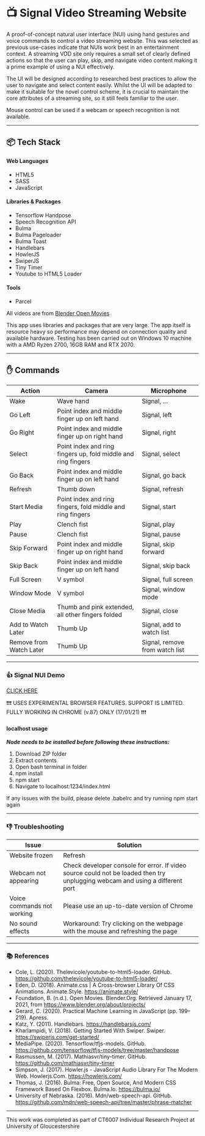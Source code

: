 # :tv: Signal Video Streaming Website

A proof-of-concept natural user interface (NUI) using hand gestures and voice commands to control a video streaming website. This was selected as previous use-cases indicate that NUIs work best in an entertainment context. A streaming VOD site only requires a small set of clearly defined actions so that the user can play, skip, and navigate video content making it a prime example of using a NUI effectively.

The UI will be designed according to researched best practices to allow the user to navigate and select content easily. Whilst the UI will be adapted to make it suitable for the novel control scheme, it is crucial to maintain the core attributes of a streaming site, so it still feels familiar to the user.

Mouse control can be used if a webcam or speech recognition is not available.

---

## :package: Tech Stack

#### Web Languages

- HTML5
- SASS
- JavaScript

#### Libraries & Packages

- Tensorflow Handpose
- Speech Recognition API
- Bulma
- Bulma Pageloader
- Bulma Toast
- Handlebars
- HowlerJS
- SwiperJS
- Tiny Timer
- Youtube to HTML5 Loader

#### Tools

- Parcel

All videos are from [Blender Open Movies](https://www.blender.org/about/projects/)

This app uses libraries and packages that are very large. The app itself is resource heavy so performance may depend on connection quality and available hardware.
Testing has been carried out on Windows 10 machine with a AMD Ryzen 2700, 16GB RAM and RTX 2070.

---

## :hand: Commands

| Action                  | Camera                                                        | Microphone                     |
| ----------------------- | ------------------------------------------------------------- | ------------------------------ |
| Wake                    | Wave hand                                                     | Signal, ...                    |
| Go Left                 | Point index and middle finger up on left hand                 | Signal, left                   |
| Go Right                | Point index and middle finger up on right hand                | Signal, right                  |
| Select                  | Point index and ring fingers up, fold middle and ring fingers | Signal, select                 |
| Go Back                 | Point index and middle finger up on left hand                 | Signal, go back                |
| Refresh                 | Thumb down                                                    | Signal, refresh                |
| Start Media             | Point index and ring fingers, fold middle and ring fingers    | Signal, start                  |
| Play                    | Clench fist                                                   | Signal, play                   |
| Pause                   | Clench fist                                                   | Signal, pause                  |
| Skip Forward            | Point index and middle finger up on right hand                | Signal, skip forward           |
| Skip Back               | Point index and middle finger up on left hand                 | Signal, skip back              |
| Full Screen             | V symbol                                                      | Signal, full screen            |
| Window Mode             | V symbol                                                      | Signal, window mode            |
| Close Media             | Thumb and pink extended, all other fingers folded             | Signal, close                  |
| Add to Watch Later      | Thumb Up                                                      | Signal, add to watch list      |
| Remove from Watch Later | Thumb Up                                                      | Signal, remove from watch list |

---

### :thumbsup: Signal NUI Demo

[CLICK HERE](https://signal-nui.xyz)

:exclamation::exclamation::exclamation: USES EXPERIMENTAL BROWSER FEATURES. SUPPORT IS LIMITED. FULLY WORKING IN CHROME (v.87) ONLY (17/01/21) :exclamation::exclamation::exclamation:

#### localhost usage

**_Node needs to be installed before following these instructions:_**

1. Download ZIP folder
2. Extract contents
3. Open bash terminal in folder
4. npm install
5. npm start
6. Navigate to localhost:1234/index.html

If any issues with the build, please delete .babelrc and try running npm start again

---

### :thumbsdown: Troubleshooting

| Issue                      | Solution                                                                                                                     |
| -------------------------- | ---------------------------------------------------------------------------------------------------------------------------- |
| Website frozen             | Refresh                                                                                                                      |
| Webcam not appearing       | Check developer console for error. If video source could not be loaded then try unplugging webcam and using a different port |
| Voice commands not working | Please use an up-to-date version of Chrome                                                                                   |
| No sound effects           | Workaround: Try clicking on the webpage with the mouse and refreshing the page                                               |

---

### :books: References

- Cole, L. (2020). Thelevicole/youtube-to-html5-loader. GitHub. <https://github.com/thelevicole/youtube-to-html5-loader/>
- Eden, D. (2018). Animate.css | A Cross-browser Library Of CSS Animations. Animate.Style. <https://animate.style/>
- Foundation, B. (n.d.). Open Movies. Blender.Org. Retrieved January 17, 2021, from <https://www.blender.org/about/projects/>
- Gerard, C. (2020). Practical Machine Learning in JavaScript (pp. 199–219). Apress.
- Katz, Y. (2011). Handlebars. <https://handlebarsjs.com/>
- Kharlampidi, V. (2018). Getting Started With Swiper. Swiper. <https://swiperjs.com/get-started/>
- MediaPipe. (2020). Tensorflow/tfjs-models. GitHub. <https://github.com/tensorflow/tfjs-models/tree/master/handpose>
- Rasmussen, M. (2017). Mathiasvr/tiny-timer. GitHub. <https://github.com/mathiasvr/tiny-timer>
- Simpson, J. (2017). Howler.js - JavaScript Audio Library For The Modern Web. Howlerjs.Com. <https://howlerjs.com/>
- Thomas, J. (2016). Bulma: Free, Open Source, And Modern CSS Framework Based On Flexbox. Bulma.Io. <https://bulma.io/>
- University of Nebraska. (2016). Mdn/web-speech-api. GitHub. <https://github.com/mdn/web-speech-api/tree/master/phrase-matcher>

---

This work was completed as part of CT6007 Individual Research Project at University of Gloucestershire
